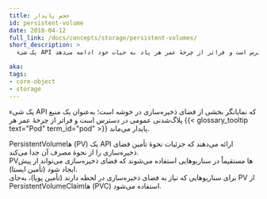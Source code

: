 ```yaml
---
title: حجم پایدار
id: persistent-volume
date: 2018-04-12
full_link: /docs/concepts/storage/persistent-volumes/
short_description: >
  یک شیء API که نمایانگر بخشی از فضای ذخیره‌سازی در خوشه است؛ به‌عنوان یک منبع پلاگ‌شدنی عمومی در دسترس است و فراتر از چرخهٔ عمر هر پاد به حیات خود ادامه می‌دهد.

aka: 
tags:
- core-object
- storage
---
```

 یک شیء API که نمایانگر بخشی از فضای ذخیره‌سازی در خوشه است؛ به‌عنوان یک منبع پلاگ‌شدنی عمومی در دسترس است و فراتر از چرخهٔ عمر هر {{< glossary_tooltip text="Pod" term_id="pod" >}} پایدار می‌ماند.

<!--more--> 

PersistentVolumeها (PV) یک API ارائه می‌دهند که جزئیات نحوهٔ تأمین فضای ذخیره‌سازی را از نحوهٔ مصرف آن جدا می‌کند.  
PVها مستقیماً در سناریوهایی استفاده می‌شوند که فضای ذخیره‌سازی می‌تواند از پیش ایجاد شود (تأمین ایستا).  
برای سناریوهایی که نیاز به فضای ذخیره‌سازی در لحظه دارند (تأمین پویا)، به‌جای PV از PersistentVolumeClaimها (PVC) استفاده می‌شود.

